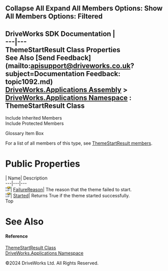        

 Collapse All Expand All  Members Options: Show All  Members Options: Filtered   
---  
DriveWorks SDK Documentation  |   
---|---  
ThemeStartResult Class Properties   
See Also [Send Feedback](mailto:apisupport@driveworks.co.uk?subject=Documentation Feedback: topic1092.md)  
[DriveWorks.Applications Assembly](topic13.md) > [DriveWorks.Applications Namespace](topic16.md) : ThemeStartResult Class  
---  
  
Include Inherited Members    
Include Protected Members    


Glossary Item Box

For a list of all members of this type, see [ThemeStartResult members](topic1093.md).

# Public Properties

| Name| Description  
---|---|---  
![Public Property](dotnetimages/publicProperty.gif)| [FailureReason](topic1099.md)| The reason that the theme failed to start.   
![Public Property](dotnetimages/publicProperty.gif)| [Started](topic1100.md)| Returns True if the theme started successfully.   
Top

# See Also

#### Reference

[ThemeStartResult Class](topic1092.md)   
[DriveWorks.Applications Namespace](topic16.md)

©2024 DriveWorks Ltd. All Rights Reserved.
